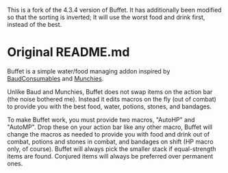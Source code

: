This is a fork of the 4.3.4 version of Buffet. It has additionally been modified so that the sorting is inverted; It will use the worst food and drink first, instead of the best.

# Original README.md

Buffet is a simple water/food managing addon inspired by
[BaudConsumables](http://wow.curse.com/downloads/details/5827/) and
[Munchies](http://www.wowinterface.com/downloads/info8174-Munchies.html).

Unlike Baud and Munchies, Buffet does not swap items on the action bar (the
noise bothered me).  Instead it edits macros on the fly (out of combat) to
provide you with the best food, water, potions, stones, and bandages.

To make Buffet work, you must provide two macros, "AutoHP" and "AutoMP".  Drop
these on your action bar like any other macro, Buffet will change the macros as
needed to provide you with food and drink out of combat, potions and stones in
combat, and bandages on shift (HP macro only, of course).  Buffet will always
pick the smaller stack if equal-strength items are found.  Conjured items will
always be preferred over permanent ones.
